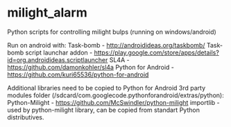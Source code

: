 # milight_alarm
Python scripts for controlling milight bulps (running on windows/android)

Run on android with:
Task-bomb - http://androidideas.org/taskbomb/
Task-bomb script launchar addon - https://play.google.com/store/apps/details?id=org.androidideas.scriptlauncher
SL4A - https://github.com/damonkohler/sl4a
Python for Android - https://github.com/kuri65536/python-for-android

Additional libraries need to be copied to Python for Android 3rd party modules folder (/sdcard/com.googlecode.pythonforandroid/extras/python):
Python-Milight - https://github.com/McSwindler/python-milight
importlib - used by python-milight library, can be copied from standart Python distributives.

